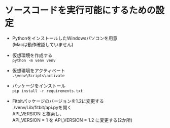 # ソースコードを実行可能にするための設定
- PythonをインストールしたWindowsパソコンを用意<br>
(Macは動作確認していません)

- 仮想環境を作成する<br>
```python -m venv venv```

- 仮想環境をアクティベート<br>
```.\venv\Scripts\activate```

- パッケージをインストール<br>
```pip install -r requirements.txt```

- Fitbitパッケージのバージョンを1.2に変更する<br>
./venv/Lib/fitbit/api.pyを開く<br>
API_VERSION と検索し、<br>
API_VERSION = 1 を API_VERSION = 1.2 に変更する(2か所)<br>